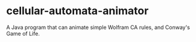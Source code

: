 # cellular-automata-animator
A Java program that can animate simple Wolfram CA rules, and Conway's Game of Life. 
